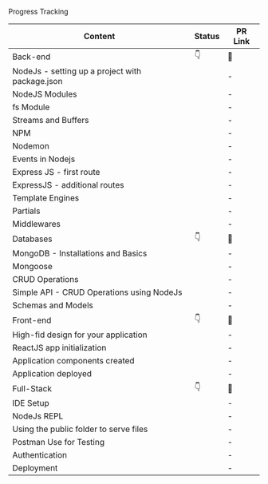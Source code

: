 Progress Tracking

|      Content   | 	Status  |  	PR Link     |
|----------------|----------|---------------|
| Back-end        |    👇    |     🔗       |
|NodeJs - setting up a project with package.json| |		-|
|NodeJS Modules	| |	- |
|fs Module	| | 	-  |
|Streams and Buffers	| |	- |
|NPM	| |	- |
|Nodemon		| | - | 
|Events in Nodejs	| |	- |
|Express JS - first route		| |	- |
|ExpressJS - additional routes		| |	- |
|Template Engines		| |	- |
|Partials		| |	- |
|Middlewares		| |	- |
|Databases	|👇	|🔗|
|MongoDB - Installations and Basics		| |	- |
|Mongoose	| |	- |
|CRUD Operations		| |	- |
|Simple API - CRUD Operations using NodeJs		| |	- |
|Schemas and Models		| |	- |
|Front-end	|👇	|🔗|
|High-fid design for your application		| |	- |
|ReactJS app initialization	| |	- |
|Application components created		| |	- |
|Application deployed		| |	- |
|Full-Stack	|👇	|🔗|
|IDE Setup		| |	- |
|NodeJs REPL		| |	- |
|Using the public folder to serve files		| |	- |
|Postman Use for Testing		| |	- |
|Authentication		| |	- |
|Deployment		| |	- |
